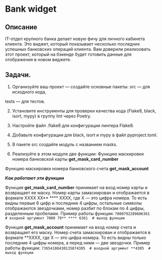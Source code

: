 # Bank widget

## Описание
IT-отдел крупного банка делает новую фичу для личного кабинета клиента. 
Это виджет, который показывает несколько последних успешных банковских операций клиента. 
Вам доверили реализовать этот проект, который на бэкенде будет готовить данные для отображения в новом виджете.

## Задачи.

1. Организуйте ваш проект — создайте основные пакеты:
src
 — для исходного кода, 

tests
 — для тестов.

2. Установите инструменты для проверки качества кода (Flake8, 
black, isort, mypy) в группу lint через Poetry.

3. Настройте файл .flake8 для конфигурации линтера Flake8.

4. Добавьте конфигурации для black, isort и mypy в файл pyproject.toml.

5. В пакете src создайте модуль с названием masks.

6. Реализуйте в этом модуле две функции:
Функцию маскировки номера банковской карты 
**get_mask_card_number**

Функцию маскировки номера банковского счета 
**get_mask_account**

_**Как работают эти функции**_

Функция **get_mask_card_number** принимает на вход номер карты и возвращает ее маску. 
Номер карты замаскирован и отображается в формате 
XXXX XX** **** XXXX, где X — это цифра номера. То есть видны первые 6 цифр и последние 4 цифры, остальные символы отображаются звездочками, номер разбит по блокам по 4 цифры, разделенным пробелами. Пример работы функции:
`7000792289606361     # входной аргумент
7000 79** **** 6361  # выход функции`

Функция **get_mask_account** принимает на вход номер счета и возвращает его маску. Номер счета замаскирован и отображается в формате 
**XXXX, где X — это цифра номера. То есть видны только последние 4 цифры номера, а перед ними — две звездочки. Пример работы функции:
`73654108430135874305  # входной аргумент
**4305  # выход функции`